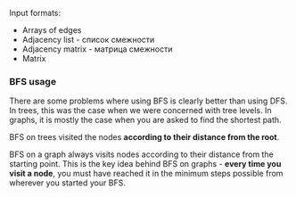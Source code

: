 Input formats:

- Arrays of edges
- Adjacency list - список смежности
- Adjacency matrix - матрица смежности
- Matrix

### BFS usage
There are some problems where using BFS is clearly better than using DFS. In trees, this was the case when we were concerned with tree levels. In graphs, it is mostly the case when you are asked to find the shortest path.

BFS on trees visited the nodes **according to their distance from the root**.

BFS on a graph always visits nodes according to their distance from the starting point. This is the key idea behind BFS on graphs - **every time you visit a node**, you must have reached it in the minimum steps possible from wherever you started your BFS.